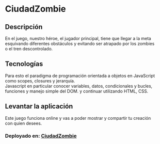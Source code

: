 # CiudadZombie
## Descripción
En el juego, nuestro héroe, el jugador principal, tiene que llegar a la meta esquivando diferentes obstáculos y evitando
ser atrapado por los zombies o el tren descontrolado.

## Tecnologías
Para esto el paradigma de programación orientada a objetos en JavaScript como scopes, closures y jerarquía.   
Javascript en particular conocer variables, datos, condicionales y bucles, funciones y manejo simple del DOM. 
y continuar utilizando HTML, CSS.

## Levantar la aplicación
Este juego funciona online y vas a poder mostrar y compartir tu creación con quien desees.

### Deployado en: [CiudadZombie](https://misleidymariel.github.io/cuidadZombie/juego.html)
